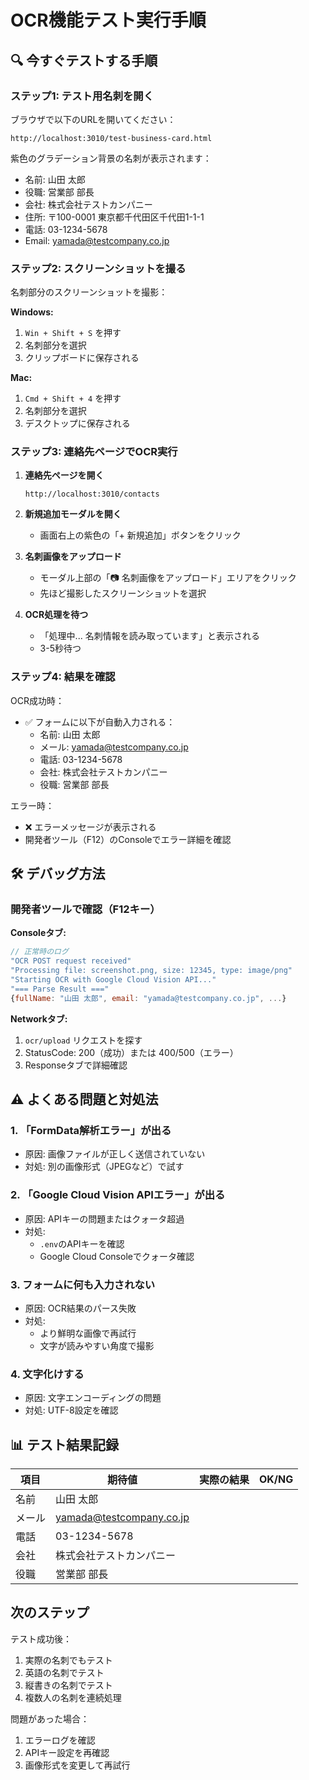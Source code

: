 # OCR機能テスト実行手順

## 🔍 今すぐテストする手順

### ステップ1: テスト用名刺を開く
ブラウザで以下のURLを開いてください：
```
http://localhost:3010/test-business-card.html
```

紫色のグラデーション背景の名刺が表示されます：
- 名前: 山田 太郎
- 役職: 営業部 部長
- 会社: 株式会社テストカンパニー
- 住所: 〒100-0001 東京都千代田区千代田1-1-1
- 電話: 03-1234-5678
- Email: yamada@testcompany.co.jp

### ステップ2: スクリーンショットを撮る
名刺部分のスクリーンショットを撮影：

**Windows:**
1. `Win + Shift + S` を押す
2. 名刺部分を選択
3. クリップボードに保存される

**Mac:**
1. `Cmd + Shift + 4` を押す
2. 名刺部分を選択
3. デスクトップに保存される

### ステップ3: 連絡先ページでOCR実行

1. **連絡先ページを開く**
   ```
   http://localhost:3010/contacts
   ```

2. **新規追加モーダルを開く**
   - 画面右上の紫色の「+ 新規追加」ボタンをクリック

3. **名刺画像をアップロード**
   - モーダル上部の「📷 名刺画像をアップロード」エリアをクリック
   - 先ほど撮影したスクリーンショットを選択

4. **OCR処理を待つ**
   - 「処理中... 名刺情報を読み取っています」と表示される
   - 3-5秒待つ

### ステップ4: 結果を確認

OCR成功時：
- ✅ フォームに以下が自動入力される：
  - 名前: 山田 太郎
  - メール: yamada@testcompany.co.jp
  - 電話: 03-1234-5678
  - 会社: 株式会社テストカンパニー
  - 役職: 営業部 部長

エラー時：
- ❌ エラーメッセージが表示される
- 開発者ツール（F12）のConsoleでエラー詳細を確認

## 🛠️ デバッグ方法

### 開発者ツールで確認（F12キー）

**Consoleタブ:**
```javascript
// 正常時のログ
"OCR POST request received"
"Processing file: screenshot.png, size: 12345, type: image/png"
"Starting OCR with Google Cloud Vision API..."
"=== Parse Result ==="
{fullName: "山田 太郎", email: "yamada@testcompany.co.jp", ...}
```

**Networkタブ:**
1. `ocr/upload` リクエストを探す
2. StatusCode: 200（成功）または 400/500（エラー）
3. Responseタブで詳細確認

## ⚠️ よくある問題と対処法

### 1. 「FormData解析エラー」が出る
- 原因: 画像ファイルが正しく送信されていない
- 対処: 別の画像形式（JPEGなど）で試す

### 2. 「Google Cloud Vision APIエラー」が出る
- 原因: APIキーの問題またはクォータ超過
- 対処: 
  - `.env`のAPIキーを確認
  - Google Cloud Consoleでクォータ確認

### 3. フォームに何も入力されない
- 原因: OCR結果のパース失敗
- 対処: 
  - より鮮明な画像で再試行
  - 文字が読みやすい角度で撮影

### 4. 文字化けする
- 原因: 文字エンコーディングの問題
- 対処: UTF-8設定を確認

## 📊 テスト結果記録

| 項目 | 期待値 | 実際の結果 | OK/NG |
|------|--------|------------|-------|
| 名前 | 山田 太郎 |  |  |
| メール | yamada@testcompany.co.jp |  |  |
| 電話 | 03-1234-5678 |  |  |
| 会社 | 株式会社テストカンパニー |  |  |
| 役職 | 営業部 部長 |  |  |

## 次のステップ

テスト成功後：
1. 実際の名刺でもテスト
2. 英語の名刺でテスト
3. 縦書きの名刺でテスト
4. 複数人の名刺を連続処理

問題があった場合：
1. エラーログを確認
2. APIキー設定を再確認
3. 画像形式を変更して再試行